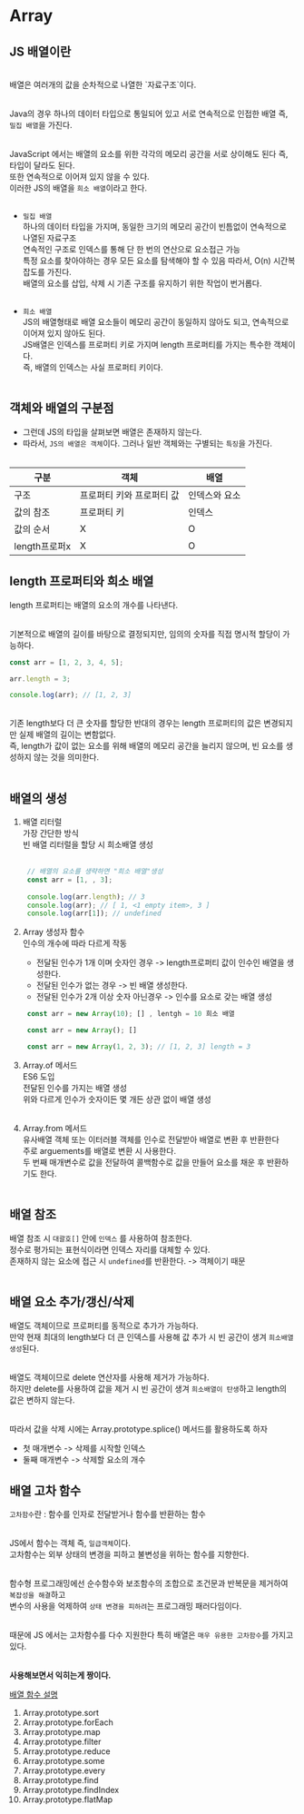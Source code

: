 
# Array

## JS 배열이란

<br>
배열은 여러개의 값을 순차적으로 나열한 `자료구조`이다.<br><br>

Java의 경우 하나의 데이터 타입으로 통일되어 있고 서로 연속적으로 인접한 배열 즉, `밀집 배열`을 가진다.<br><br>

JavaScript 에서는 배열의 요소를 위한 각각의 메모리 공간을 서로 상이해도 된다 즉, 타입이 달라도 된다.<br>
또한 연속적으로 이어져 있지 않을 수 있다. <br>
이러한 JS의 배열을 `희소 배열`이라고 한다.<br><br>

- `밀집 배열`<br>
  하나의 데이터 타입을 가지며, 동일한 크기의 메모리 공간이 빈틈없이 연속적으로 나열된 자료구조<br>
  연속적인 구조로 인덱스를 통해 단 한 번의 연산으로 요소접근 가능<br>
  특정 요소를 찾아야하는 경우 모든 요소를 탐색해야 할 수 있음 따라서, O(n) 시간복잡도를 가진다.<br>
  배열의 요소를 삽입, 삭제 시 기존 구조를 유지하기 위한 작업이 번거롭다.<br><br>

- `희소 배열`<br>
  JS의 배열형태로 배열 요소들이 메모리 공간이 동일하지 않아도 되고, 연속적으로 이어져 있지 않아도 된다.<br>
  JS배열은 인덱스를 프로퍼티 키로 가지며 length 프로퍼티를 가지는 특수한 객체이다.<br>
  즉, 배열의 인덱스는 사실 프로퍼티 키이다.<br><br>

## 객체와 배열의 구분점

- 그런데 JS의 타입을 살펴보면 배열은 존재하지 않는다.<br>
- 따라서, `JS의 배열은 객체`이다. 그러나 일반 객체와는 구별되는 `특징`을 가진다.<br><br>

|구분|객체|배열|
|------|---|---|
|구조|프로퍼티 키와 프로퍼티 값|인덱스와 요소|
|값의 참조|프로퍼티 키|인덱스|
|값의 순서|X|O|
|length프로퍼x|X|O|


## length 프로퍼티와 희소 배열

length 프로퍼티는 배열의 요소의 개수를 나타낸다.<br><br>

기본적으로 배열의 길이를 바탕으로 결정되지만, 임의의 숫자를 직접 명시적 할당이 가능하다.<br>
```JavaScript
const arr = [1, 2, 3, 4, 5];

arr.length = 3;

console.log(arr); // [1, 2, 3]
```

<br>
기존 length보다 더 큰 숫자를 할당한 반대의 경우는 length 프로퍼티의 값은 변경되지만 실제 배열의 길이는 변함없다.<br>
즉, length가 값이 없는 요소를 위해 배열의 메모리 공간을 늘리지 않으며, 빈 요소를 생성하지 않는 것을 의미한다.<br><br>


## 배열의 생성

1. 배열 리터럴<br>
   가장 간단한 방식<br>
   빈 배열 리터럴을 할당 시 희소배열 생성<br><br>

   ```JavaScript
    // 배열의 요소를 생략하면 "희소 배열"생성
    const arr = [1, , 3];
    
    console.log(arr.length); // 3
    console.log(arr); // [ 1, <1 empty item>, 3 ]
    console.log(arr[1]); // undefined
   ```

2. Array 생성자 함수<br>
   인수의 개수에 따라 다르게 작동<br>
   - 전달된 인수가 1개 이며 숫자인 경우 -> length프로퍼티 값이 인수인 배열을 생성한다.<br>
   - 전달된 인수가 없는 경우 -> 빈 배열 생성한다.<br>
   - 전달된 인수가 2개 이상 숫자 아닌경우 -> 인수를 요소로 갖는 배열 생성<br>
   ```JavaScript
    const arr = new Array(10); [] , lentgh = 10 희소 배열

    const arr = new Array(); []

    const arr = new Array(1, 2, 3); // [1, 2, 3] length = 3
   ```

3. Array.of 메서드<br>
   ES6 도입<br>
   전달된 인수를 가지는 배열 생성<br>
   위와 다르게 인수가 숫자이든 몇 개든 상관 없이 배열 생성  <br><br>

4. Array.from 메서드<br>
   유사배열 객체 또는 이터러블 객체를 인수로 전달받아 배열로 변환 후 반환한다<br>
   주로 arguements를 배열로 변환 시 사용한다.<br>
   두 번째 매개변수로 값을 전달하여 콜백함수로 값을 만들어 요소를 채운 후 반환하기도 한다.<br><br>

## 배열 참조

배열 참조 시 `대괄호[]` 안에 `인덱스` 를 사용하여 참조한다.<br>
정수로 평가되는 표현식이라면 인덱스 자리를 대체할 수 있다.<br>
존재하지 않는 요소에 접근 시 `undefined`를 반환한다. -> 객체이기 때문<br><br>

## 배열 요소 추가/갱신/삭제

배열도 객체이므로 프로퍼티를 동적으로 추가가 가능하다.<br>
만약 현재 최대의 length보다 더 큰 인덱스를 사용해 값 추가 시 빈 공간이 생겨 `희소배열 생성`된다.<br><br>

배열도 객체이므로  delete 연산자를 사용해 제거가 가능하다.<br>
하지만 delete를 사용하여 값을 제거 시 빈 공간이 생겨 `희소배열이 탄생`하고 length의 값은 변하지 않는다.<br><br>

따라서 값을 삭제 시에는 Array.prototype.splice() 메서드를 활용하도록 하자<br>
- 첫 매개변수  -> 삭제를 시작할 인덱스<br>
- 둘째 매개변수 -> 삭제할 요소의 개수<br>


## 배열 고차 함수

`고차함수`란 : 함수를 인자로 전달받거나 함수를 반환하는 함수<br><br>

JS에서 함수는 객체 즉, `일급객체`이다.<br>
고차함수는 외부 상태의 변경을 피하고 불변성을 위하는 함수를 지향한다.<br><br>

함수형 프로그래밍에선 순수함수와 보조함수의 조합으로 조건문과 반복문을 제거하여 `복잡성을 해결`하고 <br>
변수의 사용을 억제하여 `상태 변경을 피하려`는 프로그래밍 패러다임이다.<br><br>

때문에 JS 에서는 고차함수를 다수 지원한다 특히 배열은 `매우 유용한 고차함수`를 가지고 있다.<br><br>

**사용해보면서 익히는게 짱이다.** <br>

<a href="https://developer.mozilla.org/ko/docs/Web/JavaScript/Reference/Global_Objects/Array">배열 함수 설명</a>

1.  Array.prototype.sort
2.  Array.prototype.forEach
3.  Array.prototype.map
4.  Array.prototype.filter
5.  Array.prototype.reduce
6.  Array.prototype.some
7.  Array.prototype.every
8.  Array.prototype.find
9.  Array.prototype.findIndex
10. Array.prototype.flatMap
















